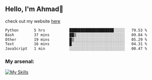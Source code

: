
## Hello, I'm Ahmad👋

check out my website [here](https://ahmadalwi.com/)

<!--START_SECTION:waka-->

```txt
Python       5 hrs           ████████████████████░░░░░   79.53 %
Bash         37 mins         ██▒░░░░░░░░░░░░░░░░░░░░░░   09.84 %
Other        19 mins         █▒░░░░░░░░░░░░░░░░░░░░░░░   05.29 %
Text         16 mins         █░░░░░░░░░░░░░░░░░░░░░░░░   04.31 %
JavaScript   1 min           ░░░░░░░░░░░░░░░░░░░░░░░░░   00.47 %
```

<!--END_SECTION:waka-->

### My arsenal:

[![My Skills](https://skillicons.dev/icons?i=js,ts,py,go,react,nextjs,svelte,nodejs,django,tailwind,html,css,sass,firebase,mongodb,postgres,mysql,redis,git,github,docker,vscode,figma,godot)](https://skillicons.dev)
